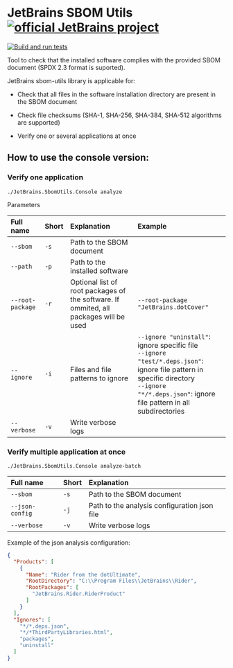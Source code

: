 # JetBrains SBOM Utils [![official JetBrains project](https://jb.gg/badges/official.svg)](https://confluence.jetbrains.com/display/ALL/JetBrains+on+GitHub)

[![Build and run tests](https://github.com/JetBrains/sbom-utils/actions/workflows/build-and-test.yml/badge.svg)](https://github.com/JetBrains/sbom-utils/actions/workflows/build-and-test.yml)

<!---[![NuGet Badge](https://buildstats.info/nuget/JetBrains.SbomUtils)](https://www.nuget.org/packages/JetBrains.SbomUtils)-->

Tool to check that the installed software complies with the provided SBOM document (SPDX 2.3 format is suported).

JetBrains sbom-utils library is applicable for:

- Check that all files in the software installation directory are present in the SBOM document

- Check file checksums (SHA-1, SHA-256, SHA-384, SHA-512 algorithms are supported)

- Verify one or several applications at once


## How to use the console version:

### Verify one application

`./JetBrains.SbomUtils.Console analyze`

Parameters

| Full name        | Short | Explanation                                                                           | Example                                                                                                                                                                                               |
|:-----------------|:------|:--------------------------------------------------------------------------------------|:------------------------------------------------------------------------------------------------------------------------------------------------------------------------------------------------------|
| `--sbom`         | `-s`  | Path to the SBOM document                                                             |                                                                                                                                                                                                       |
| `--path`         | `-p`  | Path to the installed software                                                        |                                                                                                                                                                                                       |
| `--root-package` | `-r`  | Optional list of root packages of the software. If ommited, all packages will be used | `--root-package "JetBrains.dotCover"`                                                                                                                                                                                     |
| `--ignore`       | `-i`  | Files and file patterns to ignore                                                     | `--ignore "uninstall"`: ignore specific file<br/> `--ignore "test/*.deps.json"`: ignore file pattern in specific directory<br/> `--ignore "*/*.deps.json"`: ignore file pattern in all subdirectories |
| `--verbose`     | `-v`  | Write verbose logs                           |                                                                                                                                                                                                       |

### Verify multiple application at once

`./JetBrains.SbomUtils.Console analyze-batch`


| Full name       | Short | Explanation                                  |
|:----------------|:------|:---------------------------------------------|
| `--sbom`        | `-s`  | Path to the SBOM document                    |
| `--json-config` | `-j`  | Path to the analysis configuration json file |
| `--verbose`     | `-v`  | Write verbose logs                           |

Example of the json analysis configuration:

```json
{
  "Products": [
    {
      "Name": "Rider from the dotUltimate",
      "RootDirectory": "C:\\Program Files\\JetBrains\\Rider",
      "RootPackages": [
        "JetBrains.Rider.RiderProduct"
      ]
    }
  ],
  "Ignores": [
    "*/*.deps.json",
    "*/*ThirdPartyLibraries.html",        
    "packages",
    "uninstall"
  ]
}
```